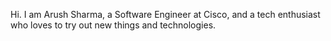 Hi. I am Arush Sharma, a Software Engineer at Cisco, and a tech enthusiast who loves to try out new things and technologies.